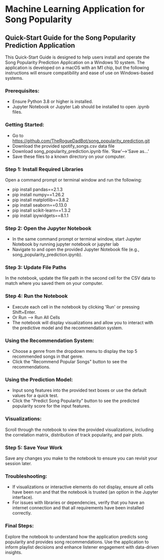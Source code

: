 <h1>Machine Learning Application for Song Popularity</h1>
<h2>Quick-Start Guide for the Song Popularity Prediction Application</h2>

<p>This Quick-Start Guide is designed to help users install and operate the Song Popularity Prediction Application on a Windows 10 system. The application is developed on a macOS with an M1 chip, but the following instructions will ensure compatibility and ease of use on Windows-based systems.</p>

<h3>Prerequisites:</h3>
<ul>
    <li>Ensure Python 3.8 or higher is installed.</li>
    <li>Jupyter Notebook or Jupyter Lab should be installed to open .ipynb files.</li>
</ul>

<h3>Getting Started:</h3>
<ul>
    <li>Go to <a href="https://github.com/TheRogueDadBot/song_popularity_prediction.git">https://github.com/TheRogueDadBot/song_popularity_prediction.git</a></li>
    <li>Download the provided spotify_songs.csv data file</li>
    <li>Download song_popularity_prediction.ipynb file. ‘Raw’—>’Save as…’</li>
    <li>Save these files to a known directory on your computer.</li>
</ul>

<h3>Step 1: Install Required Libraries</h3>
<p>Open a command prompt or terminal window and run the following:</p>

- pip install pandas==2.1.3
- pip install numpy==1.26.2
- pip install matplotlib==3.8.2
- pip install seaborn==0.13.0
- pip install scikit-learn==1.3.2
- pip install ipywidgets==8.1.1

<h3>Step 2: Open the Jupyter Notebook</h3>
<ul>
    <li>In the same command prompt or terminal window, start Jupyter Notebook by running jupyter notebook or jupyter lab</li>
    <li>Navigate to and open the provided Jupyter Notebook file (e.g., song_popularity_prediction.ipynb).</li>
</ul>
<h3>Step 3: Update File Paths</h3>
<p>In the notebook, update the file path in the second cell for the CSV data to match where you saved them on your computer.</p>
<h3>Step 4: Run the Notebook</h3>
<ul>
    <li>Execute each cell in the notebook by clicking 'Run' or pressing Shift+Enter.</li>
    <li>Or Run —> Run All Cells</li>
    <li>The notebook will display visualizations and allow you to interact with the predictive model and the recommendation system.</li>
</ul>
<h3>Using the Recommendation System:</h3>
<ul>
    <li>Choose a genre from the dropdown menu to display the top 5 recommended songs in that genre.</li>
    <li>Click the "Recommend Popular Songs" button to see the recommendations.</li>
</ul>
<h3>Using the Prediction Model:</h3>
<ul>
    <li>Input song features into the provided text boxes or use the default values for a quick test.</li>
    <li>Click the "Predict Song Popularity" button to see the predicted popularity score for the input features.</li>
</ul>
<h3>Visualizations:</h3>
<p>Scroll through the notebook to view the provided visualizations, including the correlation matrix, distribution of track popularity, and pair plots.</p>
<h3>Step 5: Save Your Work</h3>
<p>Save any changes you make to the notebook to ensure you can revisit your session later.</p>
<h3>Troubleshooting:</h3>
<ul>
    <li>If visualizations or interactive elements do not display, ensure all cells have been run and that the notebook is trusted (an option in the Jupyter interface).</li>
    <li>For issues with libraries or dependencies, verify that you have an internet connection and that all requirements have been installed correctly.</li>
</ul>
<h3>Final Steps:</h3>
<p>Explore the notebook to understand how the application predicts song popularity and provides song recommendations. Use the application to inform playlist decisions and enhance listener engagement with data-driven insights.</p>
